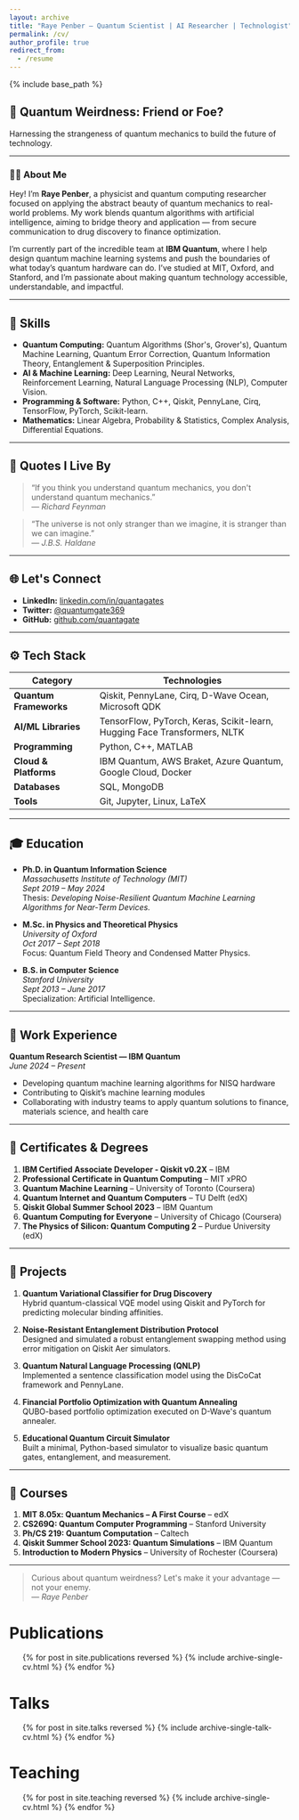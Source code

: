 ```yaml
---
layout: archive
title: "Raye Penber — Quantum Scientist | AI Researcher | Technologist"
permalink: /cv/
author_profile: true
redirect_from:
  - /resume
---
```


{% include base_path %}


## 🌌 Quantum Weirdness: Friend or Foe?  
Harnessing the strangeness of quantum mechanics to build the future of technology.

---

### 👨‍🔬 About Me

Hey! I’m **Raye Penber**, a physicist and quantum computing researcher focused on applying the abstract beauty of quantum mechanics to real-world problems. My work blends quantum algorithms with artificial intelligence, aiming to bridge theory and application — from secure communication to drug discovery to finance optimization.

I’m currently part of the incredible team at **IBM Quantum**, where I help design quantum machine learning systems and push the boundaries of what today’s quantum hardware can do. I’ve studied at MIT, Oxford, and Stanford, and I’m passionate about making quantum technology accessible, understandable, and impactful.

---

## 🧠 Skills

* **Quantum Computing:** Quantum Algorithms (Shor's, Grover's), Quantum Machine Learning, Quantum Error Correction, Quantum Information Theory, Entanglement & Superposition Principles.
* **AI & Machine Learning:** Deep Learning, Neural Networks, Reinforcement Learning, Natural Language Processing (NLP), Computer Vision.
* **Programming & Software:** Python, C++, Qiskit, PennyLane, Cirq, TensorFlow, PyTorch, Scikit-learn.
* **Mathematics:** Linear Algebra, Probability & Statistics, Complex Analysis, Differential Equations.

---

## 🧠 Quotes I Live By

> “If you think you understand quantum mechanics, you don't understand quantum mechanics.”  
> — *Richard Feynman*

> “The universe is not only stranger than we imagine, it is stranger than we can imagine.”  
> — *J.B.S. Haldane*

---

## 🌐 Let's Connect

* **LinkedIn:** [linkedin.com/in/quantagates](https://www.linkedin.com/in/quantagates)  
* **Twitter:** [@quantumgate369](https://twitter.com/quantumgate369)  
* **GitHub:** [github.com/quantagate](https://github.com/quantagate)  

---

## ⚙️ Tech Stack

| Category              | Technologies                                                                          |
| ---------------------|----------------------------------------------------------------------------------------|
| **Quantum Frameworks**| Qiskit, PennyLane, Cirq, D-Wave Ocean, Microsoft QDK                                  |
| **AI/ML Libraries**   | TensorFlow, PyTorch, Keras, Scikit-learn, Hugging Face Transformers, NLTK             |
| **Programming**       | Python, C++, MATLAB                                                                   |
| **Cloud & Platforms** | IBM Quantum, AWS Braket, Azure Quantum, Google Cloud, Docker                          |
| **Databases**         | SQL, MongoDB                                                                          |
| **Tools**             | Git, Jupyter, Linux, LaTeX                                                             |

---

## 🎓 Education

- **Ph.D. in Quantum Information Science**  
  *Massachusetts Institute of Technology (MIT)*  
  *Sept 2019 – May 2024*  
  Thesis: *Developing Noise-Resilient Quantum Machine Learning Algorithms for Near-Term Devices.*

- **M.Sc. in Physics and Theoretical Physics**  
  *University of Oxford*  
  *Oct 2017 – Sept 2018*  
  Focus: Quantum Field Theory and Condensed Matter Physics.

- **B.S. in Computer Science**  
  *Stanford University*  
  *Sept 2013 – June 2017*  
  Specialization: Artificial Intelligence.

---

## 💼 Work Experience

**Quantum Research Scientist — IBM Quantum**  
*June 2024 – Present*  
- Developing quantum machine learning algorithms for NISQ hardware  
- Contributing to Qiskit’s machine learning modules  
- Collaborating with industry teams to apply quantum solutions to finance, materials science, and health care

---

## 📜 Certificates & Degrees

1. **IBM Certified Associate Developer - Qiskit v0.2X** – IBM  
2. **Professional Certificate in Quantum Computing** – MIT xPRO  
3. **Quantum Machine Learning** – University of Toronto (Coursera)  
4. **Quantum Internet and Quantum Computers** – TU Delft (edX)  
5. **Qiskit Global Summer School 2023** – IBM Quantum  
6. **Quantum Computing for Everyone** – University of Chicago (Coursera)  
7. **The Physics of Silicon: Quantum Computing 2** – Purdue University (edX)  

---

## 🧪 Projects

1. **Quantum Variational Classifier for Drug Discovery**  
   Hybrid quantum-classical VQE model using Qiskit and PyTorch for predicting molecular binding affinities.

2. **Noise-Resistant Entanglement Distribution Protocol**  
   Designed and simulated a robust entanglement swapping method using error mitigation on Qiskit Aer simulators.

3. **Quantum Natural Language Processing (QNLP)**  
   Implemented a sentence classification model using the DisCoCat framework and PennyLane.

4. **Financial Portfolio Optimization with Quantum Annealing**  
   QUBO-based portfolio optimization executed on D-Wave's quantum annealer.

5. **Educational Quantum Circuit Simulator**  
   Built a minimal, Python-based simulator to visualize basic quantum gates, entanglement, and measurement.

---

## 📘 Courses

1. **MIT 8.05x: Quantum Mechanics – A First Course** – edX  
2. **CS269Q: Quantum Computer Programming** – Stanford University  
3. **Ph/CS 219: Quantum Computation** – Caltech  
4. **Qiskit Summer School 2023: Quantum Simulations** – IBM Quantum  
5. **Introduction to Modern Physics** – University of Rochester (Coursera)  

---

> Curious about quantum weirdness? Let's make it your advantage — not your enemy.  
> — *Raye Penber*


Publications
======
  <ul>{% for post in site.publications reversed %}
    {% include archive-single-cv.html %}
  {% endfor %}</ul>
  
Talks
======
  <ul>{% for post in site.talks reversed %}
    {% include archive-single-talk-cv.html  %}
  {% endfor %}</ul>
  
Teaching
======
  <ul>{% for post in site.teaching reversed %}
    {% include archive-single-cv.html %}
  {% endfor %}</ul>
  
